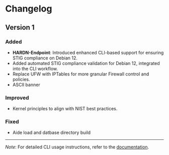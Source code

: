 # Changelog

## Version 1

### Added
- **HARDN-Endpoint**: Introduced enhanced CLI-based support for ensuring STIG compliance on Debian 12.
- Added automated STIG compliance validation for Debian 12, integrated into the CLI workflow.
- Replace UFW with IPTables for more granular Firewall control and policies. 
- ASCII banner

### Improved
- Kernel principles to align with NIST best practices. 

### Fixed
- Aide load and datbase directory build

---

*Note*: For detailed CLI usage instructions, refer to the [documentation](https://github.com/OpenSource-For-Freedom/HARDN/blob/main/README.md).